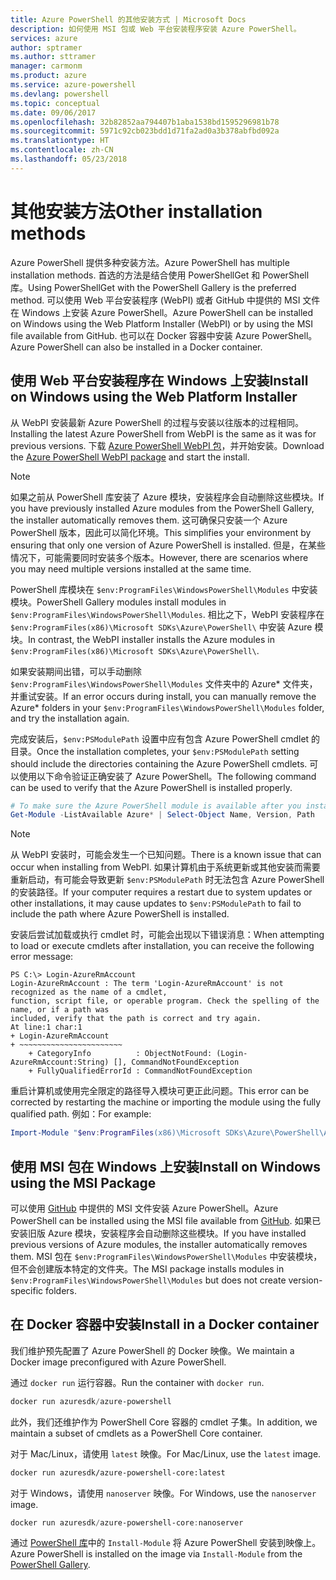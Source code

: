 ```yaml
---
title: Azure PowerShell 的其他安装方式 | Microsoft Docs
description: 如何使用 MSI 包或 Web 平台安装程序安装 Azure PowerShell。
services: azure
author: sptramer
ms.author: sttramer
manager: carmonm
ms.product: azure
ms.service: azure-powershell
ms.devlang: powershell
ms.topic: conceptual
ms.date: 09/06/2017
ms.openlocfilehash: 32b82852aa794407b1aba1538bd1595296981b78
ms.sourcegitcommit: 5971c92cb023bdd1d71fa2ad0a3b378abfbd092a
ms.translationtype: HT
ms.contentlocale: zh-CN
ms.lasthandoff: 05/23/2018
---
```

# <a name="other-installation-methods"></a><span data-ttu-id="d173b-103">其他安装方法</span><span class="sxs-lookup"><span data-stu-id="d173b-103">Other installation methods</span></span>

<span data-ttu-id="d173b-104">Azure PowerShell 提供多种安装方法。</span><span class="sxs-lookup"><span data-stu-id="d173b-104">Azure PowerShell has multiple installation methods.</span></span> <span data-ttu-id="d173b-105">首选的方法是结合使用 PowerShellGet 和 PowerShell 库。</span><span class="sxs-lookup"><span data-stu-id="d173b-105">Using PowerShellGet with the PowerShell Gallery is the preferred method.</span></span> <span data-ttu-id="d173b-106">可以使用 Web 平台安装程序 (WebPI) 或者 GitHub 中提供的 MSI 文件在 Windows 上安装 Azure PowerShell。</span><span class="sxs-lookup"><span data-stu-id="d173b-106">Azure PowerShell can be installed on Windows using the Web Platform Installer (WebPI) or by using the MSI file available from GitHub.</span></span> <span data-ttu-id="d173b-107">也可以在 Docker 容器中安装 Azure PowerShell。</span><span class="sxs-lookup"><span data-stu-id="d173b-107">Azure PowerShell can also be installed in a Docker container.</span></span>

## <a name="install-on-windows-using-the-web-platform-installer"></a><span data-ttu-id="d173b-108">使用 Web 平台安装程序在 Windows 上安装</span><span class="sxs-lookup"><span data-stu-id="d173b-108">Install on Windows using the Web Platform Installer</span></span>

<span data-ttu-id="d173b-109">从 WebPI 安装最新 Azure PowerShell 的过程与安装以往版本的过程相同。</span><span class="sxs-lookup"><span data-stu-id="d173b-109">Installing the latest Azure PowerShell from WebPI is the same as it was for previous versions.</span></span>
<span data-ttu-id="d173b-110">下载 [Azure PowerShell WebPI 包](http://aka.ms/webpi-azps)，并开始安装。</span><span class="sxs-lookup"><span data-stu-id="d173b-110">Download the [Azure PowerShell WebPI package](http://aka.ms/webpi-azps) and start the install.</span></span>

> [!NOTE]
> <span data-ttu-id="d173b-111">如果之前从 PowerShell 库安装了 Azure 模块，安装程序会自动删除这些模块。</span><span class="sxs-lookup"><span data-stu-id="d173b-111">If you have previously installed Azure modules from the PowerShell Gallery, the installer automatically removes them.</span></span> <span data-ttu-id="d173b-112">这可确保只安装一个 Azure PowerShell 版本，因此可以简化环境。</span><span class="sxs-lookup"><span data-stu-id="d173b-112">This simplifies your environment by ensuring that only one version of Azure PowerShell is installed.</span></span> <span data-ttu-id="d173b-113">但是，在某些情况下，可能需要同时安装多个版本。</span><span class="sxs-lookup"><span data-stu-id="d173b-113">However, there are scenarios where you may need multiple versions installed at the same time.</span></span>
>
> <span data-ttu-id="d173b-114">PowerShell 库模块在 `$env:ProgramFiles\WindowsPowerShell\Modules` 中安装模块。</span><span class="sxs-lookup"><span data-stu-id="d173b-114">PowerShell Gallery modules install modules in `$env:ProgramFiles\WindowsPowerShell\Modules`.</span></span> <span data-ttu-id="d173b-115">相比之下，WebPI 安装程序在 `$env:ProgramFiles(x86)\Microsoft SDKs\Azure\PowerShell\` 中安装 Azure 模块。</span><span class="sxs-lookup"><span data-stu-id="d173b-115">In contrast, the WebPI installer installs the Azure modules in `$env:ProgramFiles(x86)\Microsoft SDKs\Azure\PowerShell\`.</span></span>
>
> <span data-ttu-id="d173b-116">如果安装期间出错，可以手动删除 `$env:ProgramFiles\WindowsPowerShell\Modules` 文件夹中的 Azure\* 文件夹，并重试安装。</span><span class="sxs-lookup"><span data-stu-id="d173b-116">If an error occurs during install, you can manually remove the Azure\* folders in your `$env:ProgramFiles\WindowsPowerShell\Modules` folder, and try the installation again.</span></span>

<span data-ttu-id="d173b-117">完成安装后，`$env:PSModulePath` 设置中应有包含 Azure PowerShell cmdlet 的目录。</span><span class="sxs-lookup"><span data-stu-id="d173b-117">Once the installation completes, your `$env:PSModulePath` setting should include the directories containing the Azure PowerShell cmdlets.</span></span> <span data-ttu-id="d173b-118">可以使用以下命令验证正确安装了 Azure PowerShell。</span><span class="sxs-lookup"><span data-stu-id="d173b-118">The following command can be used to verify that the Azure PowerShell is installed properly.</span></span>

```powershell
# To make sure the Azure PowerShell module is available after you install
Get-Module -ListAvailable Azure* | Select-Object Name, Version, Path
```

> [!NOTE]
> <span data-ttu-id="d173b-119">从 WebPI 安装时，可能会发生一个已知问题。</span><span class="sxs-lookup"><span data-stu-id="d173b-119">There is a known issue that can occur when installing from WebPI.</span></span> <span data-ttu-id="d173b-120">如果计算机由于系统更新或其他安装而需要重新启动，有可能会导致更新 `$env:PSModulePath` 时无法包含 Azure PowerShell 的安装路径。</span><span class="sxs-lookup"><span data-stu-id="d173b-120">If your computer requires a restart due to system updates or other installations, it may cause updates to `$env:PSModulePath` to fail to include the path where Azure PowerShell is installed.</span></span>

<span data-ttu-id="d173b-121">安装后尝试加载或执行 cmdlet 时，可能会出现以下错误消息：</span><span class="sxs-lookup"><span data-stu-id="d173b-121">When attempting to load or execute cmdlets after installation, you can receive the following error message:</span></span>

```
PS C:\> Login-AzureRmAccount
Login-AzureRmAccount : The term 'Login-AzureRmAccount' is not recognized as the name of a cmdlet,
function, script file, or operable program. Check the spelling of the name, or if a path was
included, verify that the path is correct and try again.
At line:1 char:1
+ Login-AzureRmAccount
+ ~~~~~~~~~~~~~~~~~~~~~~~
    + CategoryInfo          : ObjectNotFound: (Login-AzureRmAccount:String) [], CommandNotFoundException
    + FullyQualifiedErrorId : CommandNotFoundException
```

<span data-ttu-id="d173b-122">重启计算机或使用完全限定的路径导入模块可更正此问题。</span><span class="sxs-lookup"><span data-stu-id="d173b-122">This error can be corrected by restarting the machine or importing the module using the fully qualified path.</span></span> <span data-ttu-id="d173b-123">例如：</span><span class="sxs-lookup"><span data-stu-id="d173b-123">For example:</span></span>

```powershell
Import-Module "$env:ProgramFiles(x86)\Microsoft SDKs\Azure\PowerShell\AzureRM.psd1"
```

## <a name="install-on-windows-using-the-msi-package"></a><span data-ttu-id="d173b-124">使用 MSI 包在 Windows 上安装</span><span class="sxs-lookup"><span data-stu-id="d173b-124">Install on Windows using the MSI Package</span></span>

<span data-ttu-id="d173b-125">可以使用 [GitHub](https://github.com/Azure/azure-powershell/releases/latest) 中提供的 MSI 文件安装 Azure PowerShell。</span><span class="sxs-lookup"><span data-stu-id="d173b-125">Azure PowerShell can be installed using the MSI file available from [GitHub](https://github.com/Azure/azure-powershell/releases/latest).</span></span> <span data-ttu-id="d173b-126">如果已安装旧版 Azure 模块，安装程序会自动删除这些模块。</span><span class="sxs-lookup"><span data-stu-id="d173b-126">If you have installed previous versions of Azure modules, the installer automatically removes them.</span></span> <span data-ttu-id="d173b-127">MSI 包在 `$env:ProgramFiles\WindowsPowerShell\Modules` 中安装模块，但不会创建版本特定的文件夹。</span><span class="sxs-lookup"><span data-stu-id="d173b-127">The MSI package installs modules in `$env:ProgramFiles\WindowsPowerShell\Modules` but does not create version-specific folders.</span></span>

## <a name="install-in-a-docker-container"></a><span data-ttu-id="d173b-128">在 Docker 容器中安装</span><span class="sxs-lookup"><span data-stu-id="d173b-128">Install in a Docker container</span></span>

<span data-ttu-id="d173b-129">我们维护预先配置了 Azure PowerShell 的 Docker 映像。</span><span class="sxs-lookup"><span data-stu-id="d173b-129">We maintain a Docker image preconfigured with Azure PowerShell.</span></span>

<span data-ttu-id="d173b-130">通过 `docker run` 运行容器。</span><span class="sxs-lookup"><span data-stu-id="d173b-130">Run the container with `docker run`.</span></span>

```powershell
docker run azuresdk/azure-powershell
```

<span data-ttu-id="d173b-131">此外，我们还维护作为 PowerShell Core 容器的 cmdlet 子集。</span><span class="sxs-lookup"><span data-stu-id="d173b-131">In addition, we maintain a subset of cmdlets as a PowerShell Core container.</span></span>

<span data-ttu-id="d173b-132">对于 Mac/Linux，请使用 `latest` 映像。</span><span class="sxs-lookup"><span data-stu-id="d173b-132">For Mac/Linux, use the `latest` image.</span></span>

```bash
docker run azuresdk/azure-powershell-core:latest
```

<span data-ttu-id="d173b-133">对于 Windows，请使用 `nanoserver` 映像。</span><span class="sxs-lookup"><span data-stu-id="d173b-133">For Windows, use the `nanoserver` image.</span></span>

```powershell
docker run azuresdk/azure-powershell-core:nanoserver
```

<span data-ttu-id="d173b-134">通过 [PowerShell 库](https://www.powershellgallery.com/)中的 `Install-Module` 将 Azure PowerShell 安装到映像上。</span><span class="sxs-lookup"><span data-stu-id="d173b-134">Azure PowerShell is installed on the image via `Install-Module` from the [PowerShell Gallery](https://www.powershellgallery.com/).</span></span>